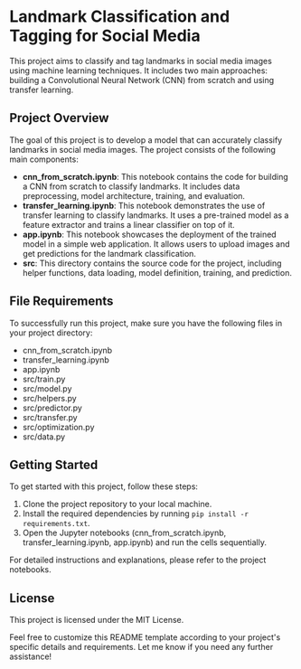 # Landmark Classification and Tagging for Social Media

This project aims to classify and tag landmarks in social media images using machine learning techniques. It includes two main approaches: building a Convolutional Neural Network (CNN) from scratch and using transfer learning.

## Project Overview
The goal of this project is to develop a model that can accurately classify landmarks in social media images. The project consists of the following main components:

- **cnn_from_scratch.ipynb**: This notebook contains the code for building a CNN from scratch to classify landmarks. It includes data preprocessing, model architecture, training, and evaluation.
- **transfer_learning.ipynb**: This notebook demonstrates the use of transfer learning to classify landmarks. It uses a pre-trained model as a feature extractor and trains a linear classifier on top of it.
- **app.ipynb**: This notebook showcases the deployment of the trained model in a simple web application. It allows users to upload images and get predictions for the landmark classification.
- **src**: This directory contains the source code for the project, including helper functions, data loading, model definition, training, and prediction.

## File Requirements
To successfully run this project, make sure you have the following files in your project directory:

- cnn_from_scratch.ipynb
- transfer_learning.ipynb
- app.ipynb
- src/train.py
- src/model.py
- src/helpers.py
- src/predictor.py
- src/transfer.py
- src/optimization.py
- src/data.py


## Getting Started
To get started with this project, follow these steps:

1. Clone the project repository to your local machine.
2. Install the required dependencies by running `pip install -r requirements.txt`.
3. Open the Jupyter notebooks (cnn_from_scratch.ipynb, transfer_learning.ipynb, app.ipynb) and run the cells sequentially.

For detailed instructions and explanations, please refer to the project notebooks.


## License
This project is licensed under the MIT License.

Feel free to customize this README template according to your project's specific details and requirements. Let me know if you need any further assistance!
